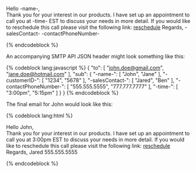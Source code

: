 Hello -name-,  
 Thank you for your interest in our products. I have set up an appointment to call you at -time- EST to discuss your needs in more detail. If you would like to reschedule this call please visit the following link: [reschedule](http://sendgrid.com/reschedule?id=-customerID-) Regards, -salesContact- -contactPhoneNumber-  

{% endcodeblock %}

An accompanying SMTP API JSON header might look something like this:

{% codeblock lang:javascript %}
{
  "to": [
    "john.doe@gmail.com",
    "jane.doe@hotmail.com"
  ],
  "sub": {
    "-name-": [
      "John",
      "Jane"
    ],
    "-customerID-": [
      "1234",
      "5678"
    ],
    "-salesContact-": [
      "Jared",
      "Ben"
    ],
    "-contactPhoneNumber-": [
      "555.555.5555",
      "777.777.7777"
    ],
    "-time-": [
      "3:00pm",
      "5:15pm"
    ]
  }
}
{% endcodeblock %}

The final email for John would look like this:

{% codeblock lang:html %}

Hello John,  
 Thank you for your interest in our products. I have set up an appointment to call you at 3:00pm EST to discuss your needs in more detail. If you would like to reschedule this call please visit the following link: [reschedule](http://sendgrid.com/reschedule?id=1234) Regards, Jared 555.555.5555  

{% endcodeblock %}
